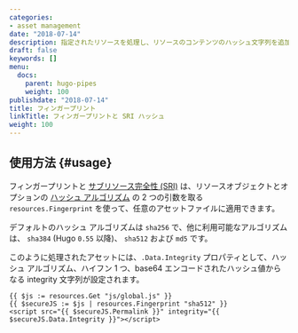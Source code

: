 ```yaml
---
categories:
- asset management
date: "2018-07-14"
description: 指定されたリソースを処理し、リソースのコンテンツのハッシュ文字列を追加します。
draft: false
keywords: []
menu:
  docs:
    parent: hugo-pipes
    weight: 100
publishdate: "2018-07-14"
title: フィンガープリント
linkTitle: フィンガープリントと SRI ハッシュ
weight: 100
---
```


## 使用方法 {#usage}

フィンガープリントと [サブリソース完全性 (SRI)](https://developer.mozilla.org/ja/docs/Web/Security/Subresource_Integrity) は、リソースオブジェクトとオプションの [ハッシュ アルゴリズム](https://en.wikipedia.org/wiki/Cryptographic_Hash_Algorithms) の 2 つの引数を取る `resources.Fingerprint` を使って、任意のアセットファイルに適用できます。

デフォルトのハッシュ アルゴリズムは `sha256` で、他に利用可能なアルゴリズムは、 `sha384` (Hugo `0.55` 以降)、 `sha512` および `md5` です。

このように処理されたアセットには、`.Data.Integrity` プロパティとして、ハッシュ アルゴリズム、ハイフン 1 つ、base64 エンコードされたハッシュ値からなる integrity 文字列が設定されます。

```go-html-template
{{ $js := resources.Get "js/global.js" }}
{{ $secureJS := $js | resources.Fingerprint "sha512" }}
<script src="{{ $secureJS.Permalink }}" integrity="{{ $secureJS.Data.Integrity }}"></script>
```
